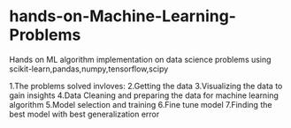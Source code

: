 # hands-on-Machine-Learning-Problems
Hands on ML algorithm implementation on data science problems using scikit-learn,pandas,numpy,tensorflow,scipy 

1.The problems solved invloves:
2.Getting the data
3.Visualizing the data to gain insights
4.Data Cleaning and preparing the data for machine learning algorithm
5.Model selection and training
6.Fine tune model
7.Finding the best model with best generalization error
